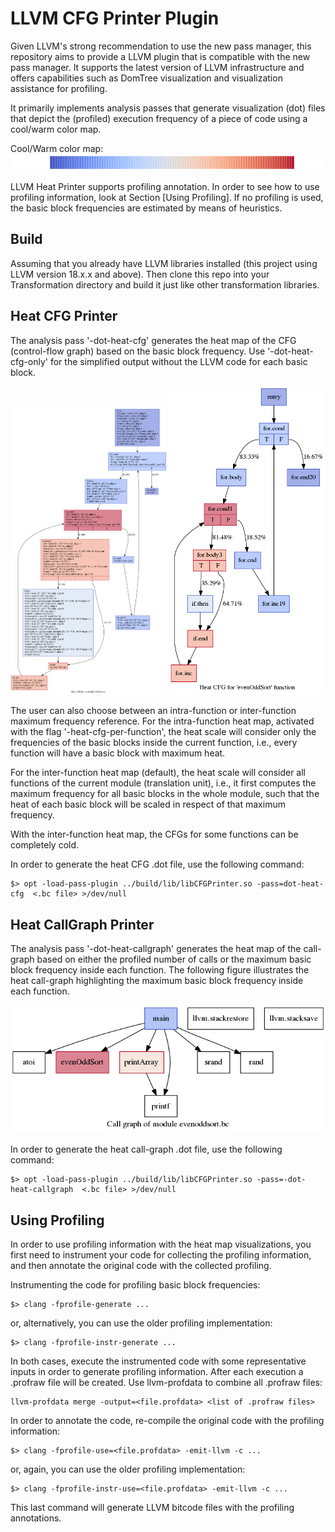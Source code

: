 # LLVM CFG Printer Plugin

Given LLVM's strong recommendation to use the new pass manager, this repository aims to provide a LLVM plugin that is compatible with the new pass manager. It supports the latest version of LLVM infrastructure and offers capabilities such as DomTree visualization and visualization assistance for profiling.

It primarily implements analysis passes that generate visualization (dot) files that depict the (profiled) execution frequency of a piece of code using a cool/warm color map.

Cool/Warm color map:
![CoolWarm Map](images/coolwarm.png)

LLVM Heat Printer supports profiling annotation.
In order to see how to use profiling information, look at Section [Using Profiling].
If no profiling is used, the basic block frequencies are estimated by means of heuristics.

## Build

Assuming that you already have LLVM libraries installed (this project using LLVM version 18.x.x and above).
Then clone this repo into your Transformation directory and build it just like other transformation libraries.

## Heat CFG Printer

The analysis pass '-dot-heat-cfg' generates the heat map of the CFG (control-flow graph) based on the basic block frequency.
Use '-dot-heat-cfg-only' for the simplified output without the LLVM code for each basic block.

<p align="center">
<img src="images/heat-cfg.png" width="250">
<img src="images/heat-cfg-only.png" width="250">
</p>

The user can also choose between an intra-function or inter-function maximum frequency reference.
For the intra-function heat map, activated with the flag '-heat-cfg-per-function', the heat scale will consider only the frequencies of the basic blocks inside the current function, i.e., every function will have a basic block with maximum heat.

For the inter-function heat map (default), the heat scale will consider all functions of the current module (translation unit), i.e., it first computes the maximum frequency for all basic blocks in the whole module, such that the heat of each basic block will be scaled in respect of that maximum frequency.

With the inter-function heat map, the CFGs for some functions can be completely cold.

In order to generate the heat CFG .dot file, use the following command:
```
$> opt -load-pass-plugin ../build/lib/libCFGPrinter.so -pass=dot-heat-cfg  <.bc file> >/dev/null
```

## Heat CallGraph Printer

The analysis pass '-dot-heat-callgraph' generates the heat map of the call-graph based on either the profiled number of calls or the maximum basic block frequency inside each function.
The following figure illustrates the heat call-graph highlighting the maximum basic block frequency inside each function.

<p align="center">
<img src="images/heat-callgraph.png" width="512">
</p>

In order to generate the heat call-graph .dot file, use the following command:
```
$> opt -load-pass-plugin ../build/lib/libCFGPrinter.so -pass=-dot-heat-callgraph  <.bc file> >/dev/null
```

## Using Profiling

In order to use profiling information with the heat map visualizations, you first need to instrument your code for collecting the profiling information, and then annotate the original code with the collected profiling.

Instrumenting the code for profiling basic block frequencies:
```
$> clang -fprofile-generate ...
```
or, alternatively, you can use the older profiling implementation:
```
$> clang -fprofile-instr-generate ...
```

In both cases, execute the instrumented code with some representative inputs in order to generate profiling information.
After each execution a .profraw file will be created.
Use llvm-profdata to combine all .profraw files:
```
llvm-profdata merge -output=<file.profdata> <list of .profraw files>
```

In order to annotate the code, re-compile the original code with the profiling information:
```
$> clang -fprofile-use=<file.profdata> -emit-llvm -c ...
```
or, again, you can use the older profiling implementation:
```
$> clang -fprofile-instr-use=<file.profdata> -emit-llvm -c ...
```
This last command will generate LLVM bitcode files with the profiling annotations.

